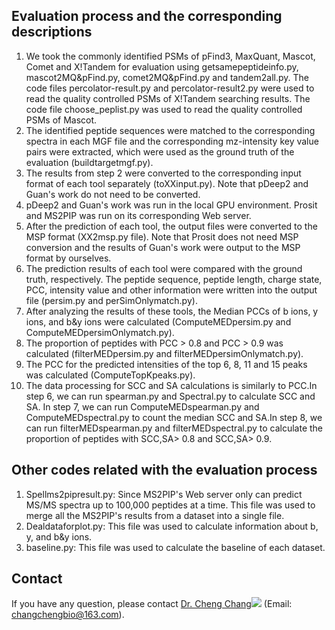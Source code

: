 ## Evaluation process and the corresponding descriptions

1. We took the commonly identified PSMs of pFind3, MaxQuant, Mascot, Comet and X!Tandem for evaluation using getsamepeptideinfo.py, mascot2MQ&pFind.py, comet2MQ&pFind.py and tandem2all.py. The code files percolator-result.py and percolator-result2.py were used to read the quality controlled PSMs of X!Tandem searching results. The code file choose_peplist.py was used to read the quality controlled PSMs of Mascot.
2. The identified peptide sequences were matched to the corresponding spectra in each MGF file and the corresponding mz-intensity key value pairs were extracted, which were used as the ground truth of the evaluation (buildtargetmgf.py).
3. The results from step 2 were converted to the corresponding input format of each tool separately (toXXinput.py). Note that pDeep2 and Guan's work do not need to be converted.
4. pDeep2 and Guan's work was run in the local GPU environment. Prosit and MS2PIP was run on its corresponding Web server.
5. After the prediction of each tool, the output files were converted to the MSP format (XX2msp.py file). Note that Prosit does not need MSP conversion and the results of Guan's work were output to the MSP format by ourselves.
6. The prediction results of each tool were compared with the ground truth, respectively. The peptide sequence, peptide length, charge state, PCC, intensity value and other information were written into the output file (persim.py and perSimOnlymatch.py).
7. After analyzing the results of these tools, the Median PCCs of b ions, y ions, and b&y ions were calculated (ComputeMEDpersim.py and ComputeMEDpersimOnlymatch.py).
8. The proportion of peptides with PCC > 0.8 and PCC > 0.9 was calculated (filterMEDpersim.py and filterMEDpersimOnlymatch.py).
9. The PCC for the predicted intensities of the top 6, 8, 11 and 15 peaks was calculated (ComputeTopKpeaks.py).
10. The data processing for SCC and SA calculations is similarly to PCC.In step 6, we can run spearman.py and Spectral.py to calculate SCC and SA. In step 7, we can run ComputeMEDspearman.py and ComputeMEDspectral.py to count the median SCC and SA.In step 8, we can run filterMEDspearman.py and filterMEDspectral.py to calculate the proportion of peptides with SCC,SA> 0.8 and SCC,SA> 0.9.


## Other codes related with the evaluation process
1. Spellms2pipresult.py: Since MS2PIP's Web server only can predict MS/MS spectra up to 100,000 peptides at a time. This file was used to merge all the MS2PIP's results from a dataset into a single file.
2. Dealdataforplot.py: This file was used to calculate information about b, y, and b&y ions.
3. baseline.py: This file was used to calculate the baseline of each dataset.


##  Contact

  If you have any question, please contact [Dr. Cheng Chang](https://orcid.org/0000-0002-0361-2438)![](https://orcid.org/sites/default/files/images/orcid_16x16.png)
(Email: [changchengbio@163.com](mailto:changchengbio@163.com)).
